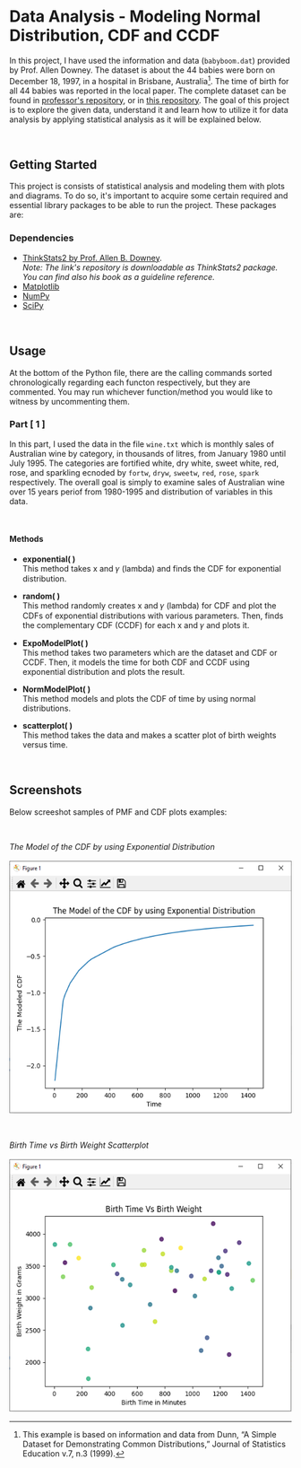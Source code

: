 # Data Analysis - Modeling Normal Distribution, CDF and CCDF
In this project, I have used the information and data (```babyboom.dat```) provided by Prof. Allen Downey. The dataset is about the 44 babies were born on December 18, 1997, in a hospital in Brisbane, Australia[^1]. The time of birth for all 44 babies was reported in the local paper. The complete dataset can be found in [professor's repository](https://github.com/AllenDowney/ThinkStats2/blob/205bc5af51bf3c4872773bd808f58ed970b6cdd6/code/babyboom.dat), or in [this repository](/babyboom.dat). The goal of this project is to explore the given data, understand it and learn how to utilize it for data analysis by applying statistical analysis as it will be explained below.


<br>

## Getting Started
This project is consists of statistical analysis and modeling them with plots and diagrams. To do so, it's important to acquire some certain required and essential library packages to be able to run the project. These packages are:

### Dependencies
- [ThinkStats2 by Prof. Allen B. Downey](https://github.com/AllenDowney/ThinkStats2). <br>
   _Note: The link's repository is downloadable as ThinkStats2 package. You can find also his book as a guideline reference._
- [Matplotlib](https://github.com/matplotlib/matplotlib)
- [NumPy](https://github.com/numpy/numpy)
- [SciPy](https://github.com/scipy/scipy)


<br>

## Usage
At the bottom of the Python file, there are the calling commands sorted chronologically regarding each functon respectively, but they are commented. You may run whichever function/method you would like to witness by uncommenting them.

### Part [ 1 ]
In this part, I used the data in the file ```wine.txt``` which is monthly sales of Australian wine by category, in thousands of litres, from January 1980 until July 1995. The categories are fortified white, dry white, sweet white, red, rose, and sparkling ecnoded by ```fortw```, ```dryw```, ```sweetw```, ```red```, ```rose```, ```spark``` respectively. The overall goal is simply to examine sales of Australian wine over 15 years periof from 1980-1995 and distribution of variables in this data.

<br>

#### Methods
- **exponential( )** <br>
This method takes x and 𝛾 (lambda) and finds the CDF for exponential distribution.

- **random( )** <br>
This method randomly creates x and 𝛾 (lambda) for CDF and plot the CDFs of exponential distributions with various parameters. Then, finds the complementary CDF (CCDF) for each x and 𝛾 and plots it.

- **ExpoModelPlot( )** <br>
This method takes two parameters which are the dataset and CDF or CCDF. Then, it models the time for both CDF and CCDF using exponential distribution and plots the result.

- **NormModelPlot( )** <br>
This method models and plots the CDF of time by using normal distributions.

- **scatterplot( )** <br>
This method takes the data and makes a scatter plot of birth weights versus time.


<br>

## Screenshots
Below screeshot samples of PMF and CDF plots examples:


<br>
<p>
   <em>The Model of the CDF by using Exponential Distribution</em>
   <br><br>
   <img style="max-width: 100%;height: 450px;" src="/screenshots/modeledCDF.png" alt>
</p>



<br>

<p>
   <em>Birth Time vs Birth Weight Scatterplot</em>
   <br><br>
   <img style="max-width: 100%;height: 450px;" src="/screenshots/scatterplot.png" alt>
</p>

[^1]: This example is based on information and data from Dunn, “A Simple Dataset for Demonstrating Common Distributions,” Journal of Statistics Education v.7, n.3 (1999).
